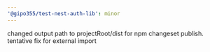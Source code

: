 ```yaml
---
'@gipo355/test-nest-auth-lib': minor
---
```


changed output path to projectRoot/dist for npm changeset publish. tentative fix
for external import
